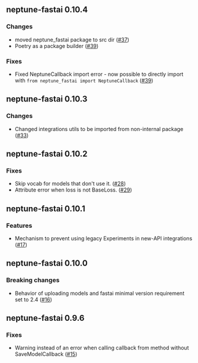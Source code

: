 ## neptune-fastai 0.10.4

### Changes
- moved neptune_fastai package to src dir ([#37](https://github.com/neptune-ai/neptune-fastai/pull/37))
- Poetry as a package builder ([#39](https://github.com/neptune-ai/neptune-fastai/pull/39))

### Fixes
- Fixed NeptuneCallback import error - now possible to directly import with `from neptune_fastai import NeptuneCallback`
  ([#39](https://github.com/neptune-ai/neptune-fastai/pull/39))

## neptune-fastai 0.10.3

### Changes
- Changed integrations utils to be imported from non-internal package ([#33](https://github.com/neptune-ai/neptune-fastai/pull/33))

## neptune-fastai 0.10.2

### Fixes
- Skip vocab for models that don't use it. ([#28](https://github.com/neptune-ai/neptune-fastai/pull/28))
- Attribute error when loss is not BaseLoss. ([#29](https://github.com/neptune-ai/neptune-fastai/pull/29))

## neptune-fastai 0.10.1

### Features
- Mechanism to prevent using legacy Experiments in new-API integrations ([#17](https://github.com/neptune-ai/neptune-fastai/pull/17))

## neptune-fastai 0.10.0

### Breaking changes
- Behavior of uploading models and fastai minimal version requirement set to 2.4 ([#16](https://github.com/neptune-ai/neptune-fastai/pull/16))

## neptune-fastai 0.9.6

### Fixes
- Warning instead of an error when calling callback from method without SaveModelCallback ([#15](https://github.com/neptune-ai/neptune-fastai/pull/15))
